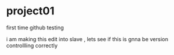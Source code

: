 # project01
first time github testing

i am making this edit into slave , lets see if this is gnna be version controllling correctly 
